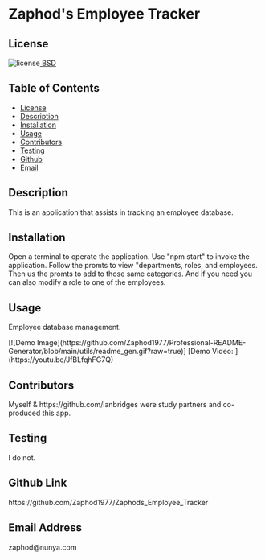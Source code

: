 ##  <h1>Zaphod's Employee Tracker</h1><h2> License </h2>
![license](https://img.shields.io/badge/License-BSD_3--Clause-blue.svg)[  BSD](https://opensource.org/licenses/BSD-3-Clause)<h2> Table of Contents </h2> 
- [License](#license) 
- [Description](#description) 
- [Installation](#installation) 
- [Usage](#usage) 
- [Contributors](#contributors) 
- [Testing](#testing) 
- [Github](#github) 
- [Email](#email) 
<h2>Description</h2> <p>This is an application that assists in tracking an employee database.</p><h2>Installation</h2> <p>Open a terminal to operate the application. Use "npm start" to invoke the application. Follow the promts to view "departments, roles, and employees.  Then us the promts to add to those same categories.  And if you need you can also modify a role to one of the employees.</p><h2>Usage</h2> <p>Employee database management.</p>[![Demo Image](https://github.com/Zaphod1977/Professional-README-Generator/blob/main/utils/readme_gen.gif?raw=true)]
[Demo Video: ](https://youtu.be/JfBLfqhFG7Q)
<h2>Contributors</h2> <p>Myself & https://github.com/ianbridges were study partners and co-produced this app.</p><h2>Testing</h2> <p>I do not.</p><h2>Github Link</h2> <p>https://github.com/Zaphod1977/Zaphods_Employee_Tracker</p><h2>Email Address</h2><p>zaphod@nunya.com</p>